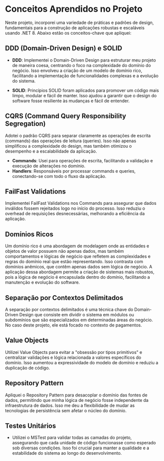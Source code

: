# Conceitos Aprendidos no Projeto

Neste projeto, incorporei uma variedade de práticas e padrões de design, fundamentais para a construção de aplicações robustas e escaláveis usando .NET 8. Abaixo estão os conceitos-chave que apliquei:

## DDD (Domain-Driven Design) e SOLID

- **DDD**: Implementei o Domain-Driven Design para estruturar meu projeto de maneira coesa, centrando o foco na complexidade do domínio do negócio. Isso envolveu a criação de um modelo de domínio rico, facilitando a implementação de funcionalidades complexas e a evolução do sistema.

- **SOLID**: Princípios SOLID foram aplicados para promover um código mais limpo, modular e fácil de manter. Isso ajudou a garantir que o design do software fosse resiliente às mudanças e fácil de entender.

## CQRS (Command Query Responsibility Segregation)

Adotei o padrão CQRS para separar claramente as operações de escrita (commands) das operações de leitura (queries). Isso não apenas simplificou a complexidade do design, mas também otimizou o desempenho e a escalabilidade da aplicação.
- **Commands**: Usei para operações de escrita, facilitando a validação e execução de alterações no domínio.
- **Handlers**: Responsáveis por processar commands e queries, conectando-se com todo o fluxo da aplicação.

## FailFast Validations

Implementei FailFast Validations nos Commands para assegurar que dados inválidos fossem rejeitados logo no início do processo. Isso reduziu o overhead de requisições desnecessárias, melhorando a eficiência da aplicação.

## Domínios Ricos

Um domínio rico é uma abordagem de modelagem onde as entidades e objetos de valor possuem não apenas dados, mas também comportamentos e lógicas de negócio que refletem as complexidades e regras do domínio real que estão representando. Isso contrasta com domínios anêmicos, que contêm apenas dados sem lógica de negócio. A aplicação dessa abordagem permite a criação de sistemas mais robustos, pois a lógica de negócio é encapsulada dentro do domínio, facilitando a manutenção e evolução do software.

## Separação por Contextos Delimitados

A separação por contextos delimitados é uma técnica chave do Domain-Driven Design que consiste em dividir o sistema em módulos ou subdomínios que são especializados em determinadas áreas do negócio. No caso deste projeto, ele está focado no contexto de pagamentos.

## Value Objects

Utilizei Value Objects para evitar a "obsessão por tipos primitivos" e centralizar validações e lógica relacionada a valores específicos do domínio. Isso aumentou a expressividade do modelo de domínio e reduziu a duplicação de código.

## Repository Pattern

Apliquei o Repository Pattern para desacoplar o domínio das fontes de dados, permitindo que minha lógica de negócio fosse independente da infraestrutura de dados. Isso me deu a flexibilidade de mudar as tecnologias de persistência sem afetar o núcleo do domínio.

## Testes Unitários

- Utilizei o MSTest para validar todas as camadas do projeto, assegurando que cada unidade de código funcionasse como esperado sob diversas condições. Isso foi crucial para manter a qualidade e a estabilidade do sistema ao longo do desenvolvimento.
